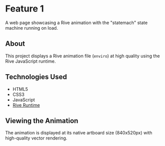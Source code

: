 # Feature 1

A web page showcasing a Rive animation with the "statemach" state machine running on load.

## About

This project displays a Rive animation file (`enviro`) at high quality using the Rive JavaScript runtime.

## Technologies Used

- HTML5
- CSS3
- JavaScript
- [Rive Runtime](https://rive.app)

## Viewing the Animation

The animation is displayed at its native artboard size (840x520px) with high-quality vector rendering.
